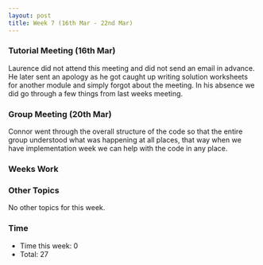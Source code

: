 ```yaml
---
layout: post
title: Week 7 (16th Mar - 22nd Mar)
---
```


### Tutorial Meeting (16th Mar)
Laurence did not attend this meeting and did not send an email in advance. He later sent an apology as he got caught up writing solution worksheets for another module and simply forgot about the meeting.
In his absence we did go through a few things from last weeks meeting.

### Group Meeting (20th Mar)
Connor went through the overall structure of the code so that the entire group understood what was happening at all places, that way when we have implementation week we can help with the code in any place.

### Weeks Work


### Other Topics
No other topics for this week.

### Time
* Time this week: 0
* Total: 27
